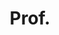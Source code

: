 ---
name: Nuno Preguiça
first_name: Nuno           
last_name: Preguiça
title: Prof.
affiliation: NOVA University of Lisbon
country: Portugal

# other properties can be added if needed

bio: Nuno Preguiça is Full Professor at DI FCT NOVA, and leads the Computer Systems group of the NOVA LINCS research lab. The broad aim of his research is to allow efficient and correct data sharing among geo-distributed users. He has participated in a number of national and EU projects. He co-invented CRDTs and received a Google Research Award for his work on solutions for cloud data management.
---